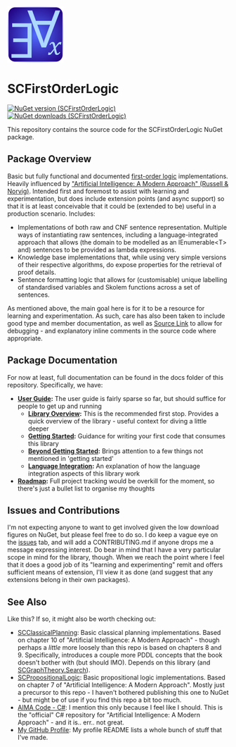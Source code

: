 ﻿![SCFirstOrderLogic Icon](src/SCFirstOrderLogic.png)

# SCFirstOrderLogic

[![NuGet version (SCFirstOrderLogic)](https://img.shields.io/nuget/v/SCFirstOrderLogic.svg?style=flat-square)](https://www.nuget.org/packages/SCFirstOrderLogic/) [![NuGet downloads (SCFirstOrderLogic)](https://img.shields.io/nuget/dt/SCFirstOrderLogic.svg?style=flat-square)](https://www.nuget.org/packages/SCFirstOrderLogic/)

This repository contains the source code for the SCFirstOrderLogic NuGet package.

## Package Overview

Basic but fully functional and documented [first-order logic](https://en.wikipedia.org/wiki/First-order_logic) implementations.
Heavily influenced by ["Artificial Intelligence: A Modern Approach" (Russell & Norvig)](https://www.google.com/search?q=isbn+978-1292153964).
Intended first and foremost to assist with learning and experimentation, but does include extension points (and async support) so that it is at least conceivable that it could be (extended to be) useful in a production scenario.
Includes:

* Implementations of both raw and CNF sentence representation. Multiple ways of instantiating raw sentences, including a language-integrated approach that allows (the domain to be modelled as an IEnumerable&lt;T&gt; and) sentences to be provided as lambda expressions.
* Knowledge base implementations that, while using very simple versions of their respective algorithms, do expose properties for the retrieval of proof details.
* Sentence formatting logic that allows for (customisable) unique labelling of standardised variables and Skolem functions across a set of sentences.

As mentioned above, the main goal here is for it to be a resource for learning and experimentation.
As such, care has also been taken to include good type and member documentation, as well as [Source Link](https://learn.microsoft.com/en-us/dotnet/standard/library-guidance/sourcelink) to allow for debugging - and explanatory inline comments in the source code where appropriate.

## Package Documentation

For now at least, full documentation can be found in the docs folder of this repository. Specifically, we have:

* **[User Guide](https://github.com/sdcondon/SCFirstOrderLogic/blob/main/docs/user-guide/README.md):** The user guide is fairly sparse so far, but should suffice for people to get up and running
  * **[Library Overview](https://github.com/sdcondon/SCFirstOrderLogic/blob/main/docs/user-guide/library-overview.md):** This is the recommended first stop. Provides a quick overview of the library - useful context for diving a little deeper
  * **[Getting Started](https://github.com/sdcondon/SCFirstOrderLogic/blob/main/docs/user-guide/getting-started.md):** Guidance for writing your first code that consumes this library
  * **[Beyond Getting Started](https://github.com/sdcondon/SCFirstOrderLogic/blob/main/docs/user-guide/beyond-getting-started.md):** Brings attention to a few things not mentioned in 'getting started'
  * **[Language Integration](https://github.com/sdcondon/SCFirstOrderLogic/blob/main/docs/user-guide/language-integration.md):** An explanation of how the language integration aspects of this library work
* **[Roadmap](https://github.com/sdcondon/SCFirstOrderLogic/blob/main/docs/roadmap.md):** Full project tracking would be overkill for the moment, so there's just a bullet list to organise my thoughts

## Issues and Contributions

I'm not expecting anyone to want to get involved given the low download figures on NuGet, but please feel free to do so.
I do keep a vague eye on the [issues](https://github.com/sdcondon/SCFirstOrderLogic/issues) tab, and will add a CONTRIBUTING.md if anyone drops me a message expressing interest.
Do bear in mind that I have a very particular scope in mind for the library, though.
When we reach the point where I feel that it does a good job of its "learning and experimenting" remit and offers sufficient means of extension, I'll view it as done (and suggest that any extensions belong in their own packages).

## See Also

Like this? If so, it might also be worth checking out:

* [SCClassicalPlanning](https://github.com/sdcondon/SCClassicalPlanning): Basic classical planning implementations. Based on chapter 10 of "Artificial Intelligence: A Modern Approach" - though perhaps a _little_ more loosely than this repo is based on chapters 8 and 9. Specifically, introduces a couple more PDDL concepts that the book doesn't bother with (but should IMO). Depends on this library (and [SCGraphTheory.Search](https://github.com/sdcondon/SCGraphTheory.Search)).
* [SCPropositionalLogic](https://github.com/sdcondon/SCPropositionalLogic): Basic propositional logic implementations. Based on chapter 7 of "Artificial Intelligence: A Modern Approach". Mostly just a precursor to this repo - I haven't bothered publishing this one to NuGet - but might be of use if you find this repo a bit too much.
* [AIMA Code - C#](https://github.com/aimacode/aima-csharp): I mention this only because I feel like I should. This is the "official" C# repository for "Artificial Intelligence: A Modern Approach" - and it is.. err.. not great.
* [My GitHub Profile](https://github.com/sdcondon): My profile README lists a whole bunch of stuff that I've made.
